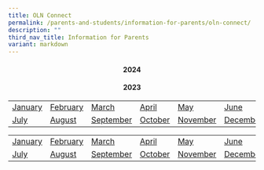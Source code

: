 ```yaml
---
title: OLN Connect
permalink: /parents-and-students/information-for-parents/oln-connect/
description: ""
third_nav_title: Information for Parents
variant: markdown
---
```

<h4 style="text-align: center;"><strong>2024</strong></h4>
<h4 style="text-align: center;"><strong>2023</strong></h4><table class="ive_eobj_center iveo_table ives_tab_simple3">
<tbody>
<tr>
<td><a href="/files/2023Connect/OLN_Connect_P001r1.pdf" rel="noopener">January</a></td>
<td><a href="/files/2023Connect/OLN_Connect_P002.pdf" rel="noopener">February</a></td>
<td><a href="/files/2023Connect/OLN_Connect_P003 (1).pdf" rel="noopener">March</a></td>
<td><a href="/files/2023Connect/oln_connect_p004 (2).pdf" rel="noopener">April</a></td>
<td><a href="/files/2023Connect/oln_connect_p005 (2).pdf" rel="noopener">May</a></td>
<td><a href="/files/2023Connect/oln_connect_p006.pdf" rel="noopener">June</a></td>
</tr>
<tr>
	<td><a href="/files/2023Connect/oln_connect_p007.pdf" rel="noopener">July</a></td>
	<td><a href="/files/2023Connect/oln_connect_p008r2.pdf" rel="noopener">August</a></td>
	<td><a href="/files/2023Connect/oln_connect_p009.pdf" rel="noopener">September</a></td>
	<td><a href="/files/2023Connect/oln_connect_p010.pdf" rel="noopener">October</a></td>
	<td><a href="/files/2023Connect/oln_connect_p011.pdf" rel="noopener">November</a></td>
	<td><a href="/files/2023Connect/OLN_Connect_P012.pdf" rel="noopener">December</a></td>
</tr>
	

</tbody></table><table class="ive_eobj_center iveo_table ives_tab_simple3">
<tbody>
<tr>
<td><a href="/files/2023Connect/OLN_Connect_P001r1.pdf" rel="noopener">January</a></td>
<td><a href="/files/2023Connect/OLN_Connect_P002.pdf" rel="noopener">February</a></td>
<td><a href="/files/2023Connect/OLN_Connect_P003 (1).pdf" rel="noopener">March</a></td>
<td><a href="/files/2023Connect/oln_connect_p004 (2).pdf" rel="noopener">April</a></td>
<td><a href="/files/2023Connect/oln_connect_p005 (2).pdf" rel="noopener">May</a></td>
<td><a href="/files/2023Connect/oln_connect_p006.pdf" rel="noopener">June</a></td>
</tr>
<tr>
	<td><a href="/files/2023Connect/oln_connect_p007.pdf" rel="noopener">July</a></td>
	<td><a href="/files/2023Connect/oln_connect_p008r2.pdf" rel="noopener">August</a></td>
	<td><a href="/files/2023Connect/oln_connect_p009.pdf" rel="noopener">September</a></td>
	<td><a href="/files/2023Connect/oln_connect_p010.pdf" rel="noopener">October</a></td>
	<td><a href="/files/2023Connect/oln_connect_p011.pdf" rel="noopener">November</a></td>
	<td><a href="/files/2023Connect/OLN_Connect_P012.pdf" rel="noopener">December</a></td>
</tr>
</tbody>
</table>